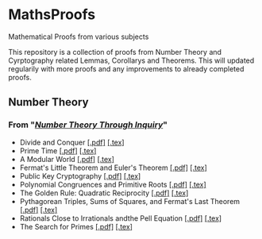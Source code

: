# MathsProofs

Mathematical Proofs from various subjects

This repository is a collection of proofs from Number Theory and Cyrptography related Lemmas, Corollarys and Theorems. This will updated regularily with more proofs and any improvements to already completed proofs.

## Number Theory

### From "[_Number Theory Through Inquiry_](https://bookstore.ams.org/text-9)"

- Divide and Conquer [[.pdf]](https://github.com/elninokr/MathsProofs/blob/master/divide%26conquer_proofs/divide_conquer_proofs.pdf) [[.tex]](https://github.com/elninokr/MathsProofs/blob/master/divide%26conquer_proofs/divide%26conquer_proofs.tex)
- Prime Time [[.pdf]](https://github.com/elninokr/MathsProofs/blob/master/primes_proofs/prime_proofs.pdf) [[.tex]](https://github.com/elninokr/MathsProofs/blob/master/primes_proofs/prime_proofs.tex)
- A Modular World [[.pdf]](https://github.com/elninokr/MathsProofs/blob/master/modular_proofs/modular_proofs.pdf) [[.tex]](https://github.com/elninokr/MathsProofs/blob/master/modular_proofs/modular_proofs.tex)
- Fermat's Little Theorem and Euler's Theorem [[.pdf]](https://github.com/elninokr/MathsProofs/blob/master/fermat%26euler_proofs/fermat%26euler_proofs.pdf) [[.tex]](https://github.com/elninokr/MathsProofs/blob/master/fermat%26euler_proofs/fermat%26euler_proofs.tex)
- Public Key Cryptography [[.pdf]](https://github.com/elninokr/MathsProofs/blob/master/crypto_proofs/crypto_proofs.pdf) [[.tex]](https://github.com/elninokr/MathsProofs/blob/master/crypto_proofs/crypto_proofs.tex)
- Polynomial Congruences and Primitive Roots [[.pdf]](https://github.com/elninokr/MathsProofs/blob/master/primitive_roots_proofs/primitive_roots_proofs.pdf) [[.tex]](https://github.com/elninokr/MathsProofs/blob/master/primitive_roots_proofs/primitive_roots_proofs.tex)
- The Golden Rule: Quadratic Reciprocity [[.pdf]](https://github.com/elninokr/MathsProofs/blob/master/quadratic_reciprocity_proofs/quadratic_reciprocity_proofs.pdf) [[.tex]](https://github.com/elninokr/MathsProofs/blob/master/quadratic_reciprocity_proofs/quadratic_reciprocity_proofs.tex)
- Pythagorean Triples, Sums of Squares, and Fermat's Last Theorem [[.pdf]](https://github.com/elninokr/MathsProofs/blob/master/pythagoreantriples_sumofsquares_FLT_proofs/pythagoreantriples_sumofsquares_FLT_proofs.pdf) [[.tex]](https://github.com/elninokr/MathsProofs/blob/master/pythagoreantriples_sumofsquares_FLT_proofs/pythagoreantriples_sumofsquares_FLT_proofs.tex)
- Rationals Close to Irrationals andthe Pell Equation [[.pdf]](https://github.com/elninokr/MathsProofs/blob/master/rational_close_2_irrationals%26pell_equation_proofs/rational_close_2_irrationals%26pell_equation_proofs.pdf) [[.tex]](https://github.com/elninokr/MathsProofs/blob/master/rational_close_2_irrationals%26pell_equation_proofs/rational_close_2_irrationals%26pell_equation_proofs.tex)
- The Search for Primes [[.pdf]](https://github.com/elninokr/MathsProofs/blob/master/search4primes_proofs/search4primes__proofs.pdf) [[.tex]](https://github.com/elninokr/MathsProofs/blob/master/search4primes_proofs/search4primes__proofs.tex)
